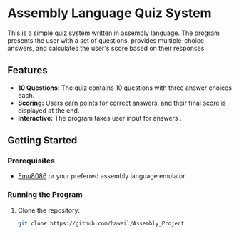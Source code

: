 # Assembly Language Quiz System

This is a simple quiz system written in assembly language. The program presents the user with a set of questions, provides multiple-choice answers, and calculates the user's score based on their responses.

## Features

- **10 Questions:** The quiz contains 10 questions with three answer choices each.
- **Scoring:** Users earn points for correct answers, and their final score is displayed at the end.
- **Interactive:** The program takes user input for answers .

## Getting Started

### Prerequisites

- [Emu8086](http://www.emu8086.com/) or your preferred assembly language emulator.

### Running the Program

1. Clone the repository:

   ```bash
   git clone https://github.com/haweil/Assembly_Project
